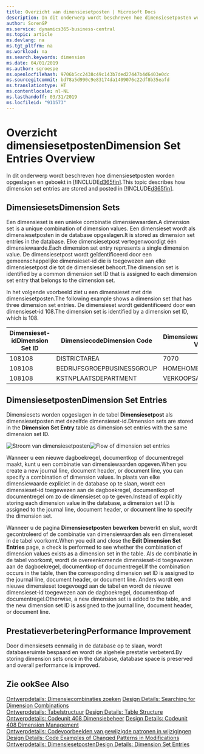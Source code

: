 ```yaml
---
title: Overzicht van dimensiesetposten | Microsoft Docs
description: In dit onderwerp wordt beschreven hoe dimensiesetposten worden opgeslagen en geboekt in Dynamics 365.
author: SorenGP
ms.service: dynamics365-business-central
ms.topic: article
ms.devlang: na
ms.tgt_pltfrm: na
ms.workload: na
ms.search.keywords: dimension
ms.date: 04/01/2019
ms.author: sgroespe
ms.openlocfilehash: 9706b5cc2438c49c143b7ded27447b4d6403e0dc
ms.sourcegitcommit: bd78a5d990c9e83174da1409076c22df8b35eafd
ms.translationtype: HT
ms.contentlocale: nl-NL
ms.lasthandoff: 03/31/2019
ms.locfileid: "911573"
---
```

# <a name="dimension-set-entries-overview"></a><span data-ttu-id="d231b-103">Overzicht dimensiesetposten</span><span class="sxs-lookup"><span data-stu-id="d231b-103">Dimension Set Entries Overview</span></span>
<span data-ttu-id="d231b-104">In dit onderwerp wordt beschreven hoe dimensiesetposten worden opgeslagen en geboekt in [!INCLUDE[d365fin](includes/d365fin_md.md)].</span><span class="sxs-lookup"><span data-stu-id="d231b-104">This topic describes how dimension set entries are stored and posted in [!INCLUDE[d365fin](includes/d365fin_md.md)].</span></span>  

## <a name="dimension-sets"></a><span data-ttu-id="d231b-105">Dimensiesets</span><span class="sxs-lookup"><span data-stu-id="d231b-105">Dimension Sets</span></span>  
<span data-ttu-id="d231b-106">Een dimensieset is een unieke combinatie dimensiewaarden.</span><span class="sxs-lookup"><span data-stu-id="d231b-106">A dimension set is a unique combination of dimension values.</span></span> <span data-ttu-id="d231b-107">Een dimensieset wordt als dimensiesetposten in de database opgeslagen.</span><span class="sxs-lookup"><span data-stu-id="d231b-107">It is stored as dimension set entries in the database.</span></span> <span data-ttu-id="d231b-108">Elke dimensiesetpost vertegenwoordigt één dimensiewaarde.</span><span class="sxs-lookup"><span data-stu-id="d231b-108">Each dimension set entry represents a single dimension value.</span></span> <span data-ttu-id="d231b-109">De dimensiesetpost wordt geïdentificeerd door een gemeenschappelijke dimensieset-id die is toegewezen aan elke dimensiesetpost die tot de dimensieset behoort.</span><span class="sxs-lookup"><span data-stu-id="d231b-109">The dimension set is identified by a common dimension set ID that is assigned to each dimension set entry that belongs to the dimension set.</span></span>  

<span data-ttu-id="d231b-110">In het volgende voorbeeld ziet u een dimensieset met drie dimensiesetposten.</span><span class="sxs-lookup"><span data-stu-id="d231b-110">The following example shows a dimension set that has three dimension set entries.</span></span> <span data-ttu-id="d231b-111">De dimensieset wordt geïdentificeerd door een dimensieset-id 108.</span><span class="sxs-lookup"><span data-stu-id="d231b-111">The dimension set is identified by a dimension set ID, which is 108.</span></span>  

|<span data-ttu-id="d231b-112">Dimensieset-id</span><span class="sxs-lookup"><span data-stu-id="d231b-112">Dimension Set ID</span></span>|<span data-ttu-id="d231b-113">Dimensiecode</span><span class="sxs-lookup"><span data-stu-id="d231b-113">Dimension Code</span></span>|<span data-ttu-id="d231b-114">Dimensiewaardecode</span><span class="sxs-lookup"><span data-stu-id="d231b-114">Dimension Value Code</span></span>|<span data-ttu-id="d231b-115">Dimensiewaardenaam</span><span class="sxs-lookup"><span data-stu-id="d231b-115">Dimension Value Name</span></span>|  
|----------------------|--------------------|--------------------------|--------------------------|  
|<span data-ttu-id="d231b-116">108</span><span class="sxs-lookup"><span data-stu-id="d231b-116">108</span></span>|<span data-ttu-id="d231b-117">DISTRICT</span><span class="sxs-lookup"><span data-stu-id="d231b-117">AREA</span></span>|<span data-ttu-id="d231b-118">70</span><span class="sxs-lookup"><span data-stu-id="d231b-118">70</span></span>|<span data-ttu-id="d231b-119">Noord-Amerika</span><span class="sxs-lookup"><span data-stu-id="d231b-119">America North</span></span>|  
|<span data-ttu-id="d231b-120">108</span><span class="sxs-lookup"><span data-stu-id="d231b-120">108</span></span>|<span data-ttu-id="d231b-121">BEDRIJFSGROEP</span><span class="sxs-lookup"><span data-stu-id="d231b-121">BUSINESSGROUP</span></span>|<span data-ttu-id="d231b-122">HOME</span><span class="sxs-lookup"><span data-stu-id="d231b-122">HOME</span></span>|<span data-ttu-id="d231b-123">Home</span><span class="sxs-lookup"><span data-stu-id="d231b-123">Home</span></span>|  
|<span data-ttu-id="d231b-124">108</span><span class="sxs-lookup"><span data-stu-id="d231b-124">108</span></span>|<span data-ttu-id="d231b-125">KSTNPLAATS</span><span class="sxs-lookup"><span data-stu-id="d231b-125">DEPARTMENT</span></span>|<span data-ttu-id="d231b-126">VERKOOP</span><span class="sxs-lookup"><span data-stu-id="d231b-126">SALES</span></span>|<span data-ttu-id="d231b-127">Verkoop</span><span class="sxs-lookup"><span data-stu-id="d231b-127">Sales</span></span>|  

## <a name="dimension-set-entries"></a><span data-ttu-id="d231b-128">Dimensiesetposten</span><span class="sxs-lookup"><span data-stu-id="d231b-128">Dimension Set Entries</span></span>  
<span data-ttu-id="d231b-129">Dimensiesets worden opgeslagen in de tabel **Dimensiesetpost** als dimensiesetposten met dezelfde dimensieset-id.</span><span class="sxs-lookup"><span data-stu-id="d231b-129">Dimension sets are stored in the **Dimension Set Entry** table as dimension set entries with the same dimension set ID.</span></span>  

<span data-ttu-id="d231b-130">![Stroom van dimensiesetposten](media/dimensionentrynav7.png "Stroom van dimensiesetposten")</span><span class="sxs-lookup"><span data-stu-id="d231b-130">![Flow of dimension set entries](media/dimensionentrynav7.png "Flow of dimension set entries")</span></span>  

<span data-ttu-id="d231b-131">Wanneer u een nieuwe dagboekregel, documentkop of documentregel maakt, kunt u een combinatie van dimensiewaarden opgeven.</span><span class="sxs-lookup"><span data-stu-id="d231b-131">When you create a new journal line, document header, or document line, you can specify a combination of dimension values.</span></span> <span data-ttu-id="d231b-132">In plaats van elke dimensiewaarde expliciet in de database op te slaan, wordt een dimensieset-id toegewezen aan de dagboekregel, documentkop of documentregel om zo de dimensieset op te geven.</span><span class="sxs-lookup"><span data-stu-id="d231b-132">Instead of explicitly storing each dimension value in the database, a dimension set ID is assigned to the journal line, document header, or document line to specify the dimension set.</span></span>  

<span data-ttu-id="d231b-133">Wanneer u de pagina **Dimensiesetposten bewerken** bewerkt en sluit, wordt gecontroleerd of de combinatie van dimensiewaarden als een dimensieset in de tabel voorkomt.</span><span class="sxs-lookup"><span data-stu-id="d231b-133">When you edit and close the **Edit Dimension Set Entries** page, a check is performed to see whether the combination of dimension values exists as a dimension set in the table.</span></span> <span data-ttu-id="d231b-134">Als de combinatie in de tabel voorkomt, wordt de overeenkomende dimensieset-id toegewezen aan de dagboekregel, documentkop of documentregel.</span><span class="sxs-lookup"><span data-stu-id="d231b-134">If the combination occurs in the table, then the corresponding dimension set ID is assigned to the journal line, document header, or document line.</span></span> <span data-ttu-id="d231b-135">Anders wordt een nieuwe dimensieset toegevoegd aan de tabel en wordt de nieuwe dimensieset-id toegewezen aan de dagboekregel, documentkop of documentregel.</span><span class="sxs-lookup"><span data-stu-id="d231b-135">Otherwise, a new dimension set is added to the table, and the new dimension set ID is assigned to the journal line, document header, or document line.</span></span>  

## <a name="performance-improvement"></a><span data-ttu-id="d231b-136">Prestatieverbetering</span><span class="sxs-lookup"><span data-stu-id="d231b-136">Performance Improvement</span></span>  
<span data-ttu-id="d231b-137">Door dimensiesets eenmalig in de database op te slaan, wordt databaseruimte bespaard en wordt de algehele prestatie verbeterd.</span><span class="sxs-lookup"><span data-stu-id="d231b-137">By storing dimension sets once in the database, database space is preserved and overall performance is improved.</span></span>  

## <a name="see-also"></a><span data-ttu-id="d231b-138">Zie ook</span><span class="sxs-lookup"><span data-stu-id="d231b-138">See Also</span></span>  
<span data-ttu-id="d231b-139">[Ontwerpdetails: Dimensiecombinaties zoeken](design-details-searching-for-dimension-combinations.md) </span><span class="sxs-lookup"><span data-stu-id="d231b-139">[Design Details: Searching for Dimension Combinations](design-details-searching-for-dimension-combinations.md) </span></span>  
<span data-ttu-id="d231b-140">[Ontwerpdetails: Tabelstructuur](design-details-table-structure.md) </span><span class="sxs-lookup"><span data-stu-id="d231b-140">[Design Details: Table Structure](design-details-table-structure.md) </span></span>  
<span data-ttu-id="d231b-141">[Ontwerpdetails: Codeunit 408 Dimensiebeheer](design-details-codeunit-408-dimension-management.md) </span><span class="sxs-lookup"><span data-stu-id="d231b-141">[Design Details: Codeunit 408 Dimension Management](design-details-codeunit-408-dimension-management.md) </span></span>  
<span data-ttu-id="d231b-142">[Ontwerpdetails: Codevoorbeelden van gewijzigde patronen in wijzigingen](design-details-code-examples-of-changed-patterns-in-modifications.md) </span><span class="sxs-lookup"><span data-stu-id="d231b-142">[Design Details: Code Examples of Changed Patterns in Modifications](design-details-code-examples-of-changed-patterns-in-modifications.md) </span></span>  
[<span data-ttu-id="d231b-143">Ontwerpdetails: Dimensiesetposten</span><span class="sxs-lookup"><span data-stu-id="d231b-143">Design Details: Dimension Set Entries</span></span>](design-details-dimension-set-entries.md)   
